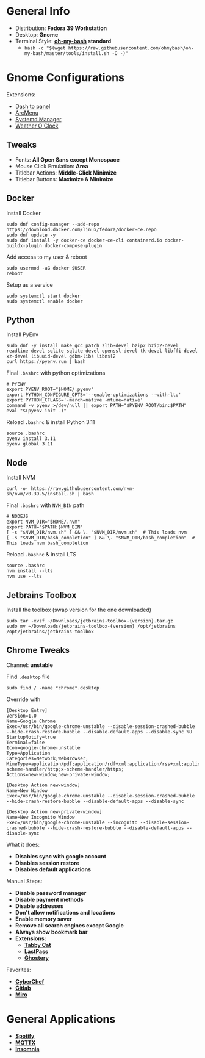 # General Info
- Distribution: **Fedora 39 Workstation**
- Desktop: **Gnome**
- Terminal Style: **[oh-my-bash](https://github.com/ohmybash/oh-my-bash) standard**
  - `bash -c "$(wget https://raw.githubusercontent.com/ohmybash/oh-my-bash/master/tools/install.sh -O -)"`  

# Gnome Configurations
Extensions: 
- [Dash to panel](https://extensions.gnome.org/extension/1160/dash-to-panel/)
- [ArcMenu](https://extensions.gnome.org/extension/3628/arcmenu/)
- [Systemd Manager](https://extensions.gnome.org/extension/4174/systemd-manager/)
- [Weather O'Clock](https://extensions.gnome.org/extension/5470/weather-oclock/)

## Tweaks
- Fonts: **All Open Sans except Monospace**
- Mouse Click Emulation: **Area**
- Titlebar Actions: **Middle-Click Minimize**
- Titlebar Buttons: **Maximize & Minimize**

## Docker
Install Docker
```
sudo dnf config-manager --add-repo https://download.docker.com/linux/fedora/docker-ce.repo
sudo dnf update -y
sudo dnf install -y docker-ce docker-ce-cli containerd.io docker-buildx-plugin docker-compose-plugin
```

Add access to my user & reboot
```
sudo usermod -aG docker $USER
reboot
```

Setup as a service
```
sudo systemctl start docker
sudo systemctl enable docker
```

## Python
Install PyEnv
```
sudo dnf -y install make gcc patch zlib-devel bzip2 bzip2-devel readline-devel sqlite sqlite-devel openssl-devel tk-devel libffi-devel xz-devel libuuid-devel gdbm-libs libnsl2
curl https://pyenv.run | bash
```

Final `.bashrc` with python optimizations
```
# PYENV
export PYENV_ROOT="$HOME/.pyenv"
export PYTHON_CONFIGURE_OPTS='--enable-optimizations --with-lto'
export PYTHON_CFLAGS='-march=native -mtune=native'
command -v pyenv >/dev/null || export PATH="$PYENV_ROOT/bin:$PATH"
eval "$(pyenv init -)"
```

Reload `.bashrc` & install Python 3.11
```
source .bashrc
pyenv install 3.11
pyenv global 3.11
```

## Node
Install NVM
```
curl -o- https://raw.githubusercontent.com/nvm-sh/nvm/v0.39.5/install.sh | bash
```

Final `.bashrc` with `NVM_BIN` path
```
# NODEJS
export NVM_DIR="$HOME/.nvm"
export PATH="$PATH:$NVM_BIN"
[ -s "$NVM_DIR/nvm.sh" ] && \. "$NVM_DIR/nvm.sh"  # This loads nvm
[ -s "$NVM_DIR/bash_completion" ] && \. "$NVM_DIR/bash_completion"  # This loads nvm bash_completion
```

Reload `.bashrc` & install LTS
```
source .bashrc
nvm install --lts
nvm use --lts
```

## Jetbrains Toolbox
Install the toolbox (swap version for the one downloaded)
```
sudo tar -xvzf ~/Downloads/jetbrains-toolbox-{version}.tar.gz
sudo mv ~/Downloads/jetbrains-toolbox-{version} /opt/jetbrains
/opt/jetbrains/jetbrains-toolbox
```

## Chrome Tweaks
Channel: **unstable**

Find `.desktop` file
```
sudo find / -name *chrome*.desktop
```

Override with
```
[Desktop Entry]
Version=1.0
Name=Google Chrome
Exec=/usr/bin/google-chrome-unstable --disable-session-crashed-bubble --hide-crash-restore-bubble --disable-default-apps --disable-sync %U
StartupNotify=true
Terminal=false
Icon=google-chrome-unstable
Type=Application
Categories=Network;WebBrowser;
MimeType=application/pdf;application/rdf+xml;application/rss+xml;application/xhtml+xml;application/xhtml_xml;application/xml;image/gif;image/jpeg;image/png;image/webp;text/html;text/xml;x-scheme-handler/http;x-scheme-handler/https;
Actions=new-window;new-private-window;

[Desktop Action new-window]
Name=New Window
Exec=/usr/bin/google-chrome-unstable --disable-session-crashed-bubble --hide-crash-restore-bubble --disable-default-apps --disable-sync

[Desktop Action new-private-window]
Name=New Incognito Window
Exec=/usr/bin/google-chrome-unstable --incognito --disable-session-crashed-bubble --hide-crash-restore-bubble --disable-default-apps --disable-sync
```

What it does:
- **Disables sync with google account**
- **Disables session restore**
- **Disables default applications**

Manual Steps:
- **Disable password manager**
- **Disable payment methods**
- **Disable addresses**
- **Don't allow notifications and locations**
- **Enable memory saver**
- **Remove all search engines except Google**
- **Always show bookmark bar**
- **Extensions:**
  - **[Tabby Cat](https://chromewebstore.google.com/detail/tabby-cat/mefhakmgclhhfbdadeojlkbllmecialg?hl=en)**
  - **[LastPass](https://chromewebstore.google.com/detail/lastpass-free-password-ma/hdokiejnpimakedhajhdlcegeplioahd?hl=en)**
  - **[Ghostery](https://chromewebstore.google.com/detail/ghostery-%E2%80%93-privacy-ad-blo/mlomiejdfkolichcflejclcbmpeaniij?hl=en)**

Favorites:
- **[CyberChef](https://gchq.github.io/CyberChef/)**
- **[Gitlab](https://gitlab.com/dashboard)**
- **[Miro](https://miro.com/app/dashboard/)**

# General Applications
- **[Spotify](https://open.spotify.com/)**
- **[MQTTX](https://mqttx.app/)**
- **[Insomnia](https://insomnia.rest/)**
